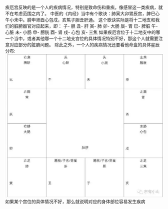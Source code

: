 疾厄宫反映的是一个人的疾病情况，特别是致命伤和重疾。像感冒这一类疾病，就不在考虑范围之内了。
中医的《内经》当中有个歌诀：肺寅大卯胃辰宫，脾巳心午小未中。膀申肾酉心包戌，亥焦子胆丑肝通。
这个歌诀实际是将十二地支和我们的脏腑器官对应起来，即：
子- 胆
丑- 肝
寅- 肺
卯- 大肠
辰- 胃
巳- 脾脏
午- 心脏
未- 小肠
申- 膀胱
酉- 肾
戍- 心包
亥- 三焦
如果疾厄宫位于十二地支中的哪一个当中，或者其他哪一个十二地支宫位的具体情况特别不好，那这个人就需要注意对应部分的脏腑问题。
除此之外，一个人的疾病情况还要看他命盘的具体星辰分布:
![十二宫器官图](./十二宫器官图.png)
如果某个宫位的具体情况不好，那么就说明对应的身体部位容易发生疾病
